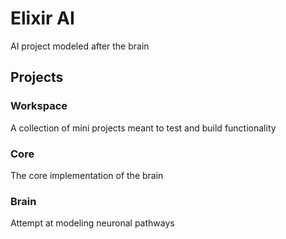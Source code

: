 # Elixir AI

AI project modeled after the brain

## Projects

### Workspace
A collection of mini projects meant to test and build functionality

### Core
The core implementation of the brain

### Brain
Attempt at modeling neuronal pathways
